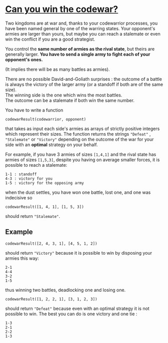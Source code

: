 # [Can you win the codewar?](https://www.codewars.com/kata/can-you-win-the-codewar "https://www.codewars.com/kata/5e3f043faf934e0024a941d7")

Two kingdoms are at war and, thanks to your codewarrior processes, you have been named general by one of the warring states. 
Your opponent's armies are larger than yours, but maybe you can reach a stalemate or even win the conflict if you are a good strategist.

You control the **same number of armies as the rival state**, but theirs are generally larger.
**You have to send a single army to fight each of your opponent's ones.**  

(It implies there will be as many battles as armies).  

There are no possible David-and-Goliath surprises : the outcome of a battle is always the victory of the larger army (or a standoff if both are of the same size).  
The winning side is the one which wins the most battles.  
The outcome can be a stalemate if both win the same number.

You have to write a function 
```
codewarResult(codewarrior, opponent)
```

that takes as input each side's armies as arrays of strictly positive integers which represent their sizes.
The function returns the strings `"Defeat"` , `"Stalemate"` or `"Victory"` depending on the outcome of the war for your side with an **optimal** strategy on your behalf.

For example, if you have 3 armies of sizes `[1,4,1]` and the rival state has armies of sizes `[1,5,3]`, despite you having on average smaller forces, it is possible to reach a stalemate:
```
1-1 : standoff
4-3 : victory for you
1-5 : victory for the opposing army
```
when the dust settles, you have won one battle, lost one, and one was indecisive so

```
codewarResult([1, 4, 1], [1, 5, 3])
```

should return `"Stalemate"`.

## Example

```
codewarResult([2, 4, 3, 1], [4, 5, 1, 2])
```

should return `"Victory"` because it is possible to win by disposing your armies this way:
```
2-1
4-4
3-2
1-5
```
thus winning two battles, deadlocking one and losing one.
```
codewarResult([1, 2, 2, 1], [3, 1, 2, 3])
```

should return `"Defeat"` because even with an optimal strategy it is not possible to win. The best you can do is one victory and one tie :
```
1-3
2-1
2-2
1-3
```